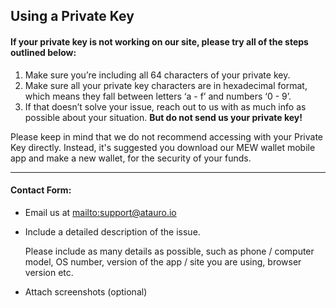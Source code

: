 ## Using a Private Key

#### If your private key is not working on our site, please try all of the steps outlined below:

1. Make sure you’re including all 64 characters of your private key.
2. Make sure all your private key characters are in hexadecimal format, which means they fall between letters ‘a - f’ and numbers ‘0 - 9’.
3. If that doesn’t solve your issue, reach out to us with as much info as possible about your situation. **But do not send us your private key!**

Please keep in mind that we do not recommend accessing with your Private Key directly. Instead, it's suggested you download our MEW wallet mobile app and make a new wallet, for the security of your funds.

***

#### Contact Form:

* Email us at <mailto:support@atauro.io>

* <p>Include a detailed description of the issue.</p>
  <note>Please include as many details as possible, such as phone / computer model, OS number, version of the app / site you are using, browser version etc.</note>

* Attach screenshots (optional)
